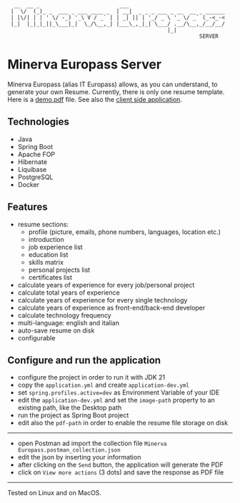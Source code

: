 ```

  __  __ _                         ___                              
 |  \/  (_)_ _  ___ _ ___ ____ _  | __|  _ _ _ ___ _ __  __ _ ______
 | |\/| | | ' \/ -_) '_\ V / _` | | _| || | '_/ _ \ '_ \/ _` (_-<_-<
 |_|  |_|_|_||_\___|_|  \_/\__,_| |___\_,_|_| \___/ .__/\__,_/__/__/
                                                  |_|               
                                                            SERVER
```

# Minerva Europass Server

Minerva Europass (alias IT Europass) allows, as you can understand, to generate your own Resume. Currently, there is
only one resume template. Here is a [demo.pdf](demo.pdf) file. See also
the [client side application](https://github.com/goto-eof/minerva-europass-client).

## Technologies

- Java
- Spring Boot
- Apache FOP
- Hibernate
- Liquibase
- PostgreSQL
- Docker

## Features

- resume sections:
    - profile (picture, emails, phone numbers, languages, location etc.)
    - introduction
    - job experience list
    - education list
    - skills matrix
    - personal projects list
    - certificates list
- calculate years of experience for every job/personal project
- calculate total years of experience
- calculate years of experience for every single technology
- calculate years of experience as front-end/back-end developer
- calculate technology frequency
- multi-language: english and italian
- auto-save resume on disk
- configurable

## Configure and run the application
- configure the project in order to run it with JDK 21
- copy the `application.yml` and create `application-dev.yml`
- set `spring.profiles.active=dev` as Environment Variable of your IDE
- edit the `application-dev.yml` and set the `image-path` property to an existing path, like the Desktop path
- run the project as Spring Boot project
- edit also the `pdf-path` in order to enable the resume file storage on disk

---

- open Postman ad import the collection file `Minerva Europass.postman_collection.json`
- edit the json by inserting your information
- after clicking on the `Send` button, the application will generate the PDF
- click on `View more actions` (3 dots) and save the response as PDF file

---
Tested on Linux and on MacOS.